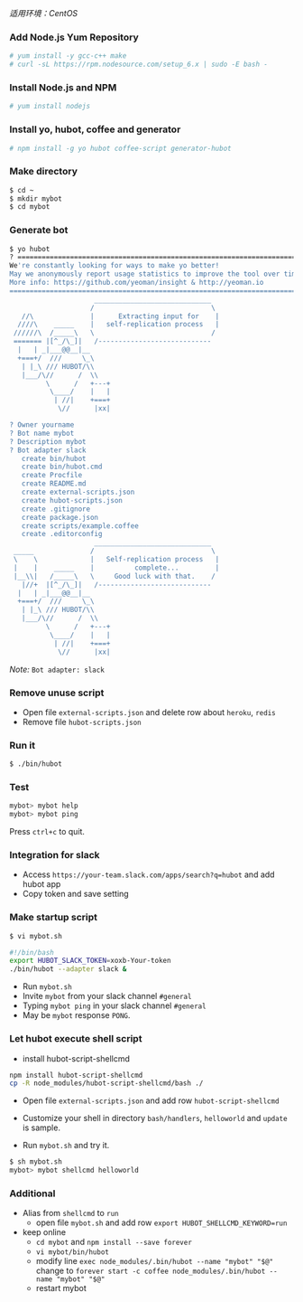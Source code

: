 _适用环境：CentOS_

### Add Node.js Yum Repository
```sh
# yum install -y gcc-c++ make
# curl -sL https://rpm.nodesource.com/setup_6.x | sudo -E bash -
```

### Install Node.js and NPM
```sh
# yum install nodejs
```

### Install yo, hubot, coffee and generator
```sh
# npm install -g yo hubot coffee-script generator-hubot
```

### Make directory
```sh
$ cd ~
$ mkdir mybot
$ cd mybot
```

### Generate bot
```sh
$ yo hubot
? ==========================================================================
We're constantly looking for ways to make yo better! 
May we anonymously report usage statistics to improve the tool over time? 
More info: https://github.com/yeoman/insight & http://yeoman.io
========================================================================== Yes
                     _____________________________  
                    /                             \ 
   //\              |      Extracting input for    |
  ////\    _____    |   self-replication process   |
 //////\  /_____\   \                             / 
 ======= |[^_/\_]|   /----------------------------  
  |   | _|___@@__|__                                
  +===+/  ///     \_\                               
   | |_\ /// HUBOT/\\                             
   |___/\//      /  \\                            
         \      /   +---+                            
          \____/    |   |                            
           | //|    +===+                            
            \//      |xx|                            

? Owner yourname
? Bot name mybot
? Description mybot
? Bot adapter slack
   create bin/hubot
   create bin/hubot.cmd
   create Procfile
   create README.md
   create external-scripts.json
   create hubot-scripts.json
   create .gitignore
   create package.json
   create scripts/example.coffee
   create .editorconfig
                     _____________________________  
 _____              /                             \ 
 \    \             |   Self-replication process   |
 |    |    _____    |          complete...         |
 |__\\|   /_____\   \     Good luck with that.    / 
   |//+  |[^_/\_]|   /----------------------------  
  |   | _|___@@__|__                                
  +===+/  ///     \_\                               
   | |_\ /// HUBOT/\\                             
   |___/\//      /  \\                            
         \      /   +---+                            
          \____/    |   |                            
           | //|    +===+                            
            \//      |xx|                            

```
_Note:_ `Bot adapter: slack`

### Remove unuse script

* Open file `external-scripts.json` and delete row about `heroku`, `redis`
* Remove file `hubot-scripts.json`

### Run it
```sh
$ ./bin/hubot
```

### Test
```sh
mybot> mybot help
mybot> mybot ping
```

Press `ctrl+c` to quit.

### Integration for slack
* Access `https://your-team.slack.com/apps/search?q=hubot` and add hubot app
* Copy token and save setting

### Make startup script
```sh
$ vi mybot.sh
```

```sh
#!/bin/bash
export HUBOT_SLACK_TOKEN=xoxb-Your-token
./bin/hubot --adapter slack &
```

* Run `mybot.sh`
* Invite `mybot` from your slack channel `#general`
* Typing `mybot ping` in your slack channel `#general`
* May be `mybot` response `PONG`.

### Let hubot execute shell script

* install hubot-script-shellcmd

```sh
npm install hubot-script-shellcmd
cp -R node_modules/hubot-script-shellcmd/bash ./
```

* Open file `external-scripts.json` and add row `hubot-script-shellcmd`

* Customize your shell in directory `bash/handlers`, `helloworld` and `update` is sample.

* Run `mybot.sh` and try it.

```sh
$ sh mybot.sh
mybot> mybot shellcmd helloworld
```

### Additional

* Alias from `shellcmd` to `run`
  * open file `mybot.sh` and add row `export HUBOT_SHELLCMD_KEYWORD=run`
* keep online
  * `cd mybot` and `npm install --save forever`
  * `vi mybot/bin/hubot`
  * modify line `exec node_modules/.bin/hubot --name "mybot" "$@"` change to `forever start -c coffee node_modules/.bin/hubot --name "mybot" "$@"`
  * restart mybot
